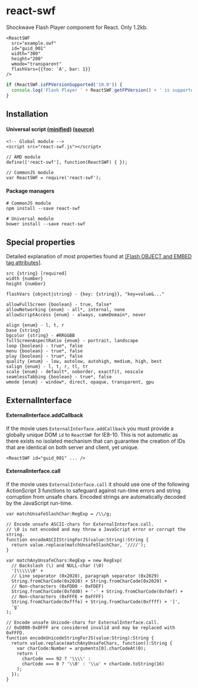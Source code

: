 # react-swf

Shockwave Flash Player component for React. Only 1.2kb.

```
<ReactSWF
  src="example.swf"
  id="guid_001"
  width="300"
  height="200"
  wmode="transparent"
  flashVars={{foo: 'A', bar: 1}}
/>
```
```js
if (ReactSWF.isFPVersionSupported('10.0')) {
  console.log('Flash Player ' + ReactSWF.getFPVersion() + ' is supported');
}
```

## Installation

#### Universal script [(minified)](//raw.githubusercontent.com/syranide/react-swf/v0.9.2/react-swf.min.js) [(source)](//raw.githubusercontent.com/syranide/react-swf/v0.9.2/react-swf.js)

```
<!-- Global module -->
<script src="react-swf.js"></script>
```
```
// AMD module
define(['react-swf'], function(ReactSWF) { });
```
```
// CommonJS module
var ReactSWF = require('react-swf');
```

#### Package managers

```
# CommonJS module
npm install --save react-swf
```
```
# Universal module
bower install --save react-swf
```

## Special properties

Detailed explanation of most properties found at [[Flash OBJECT and EMBED tag attributes]](http://helpx.adobe.com/flash/kb/flash-object-embed-tag-attributes.html).

```
src {string} [required]
width {number}
height {number}
```
```
flashVars {object|string} - {key: {string}}, "key=value&..."
```
```
allowFullScreen {boolean} - true, false*
allowNetworking {enum} - all*, internal, none
allowScriptAccess {enum} - always, sameDomain*, never
```
```
align {enum} - l, t, r
base {string}
bgcolor {string} - #RRGGBB
fullScreenAspectRatio {enum} - portrait, landscape
loop {boolean} - true*, false
menu {boolean} - true*, false
play {boolean} - true*, false
quality {enum} - low, autolow, autohigh, medium, high, best
salign {enum} - l, t, r, tl, tr
scale {enum} - default*, noborder, exactfit, noscale
seamlessTabbing {boolean} - true*, false
wmode {enum} - window*, direct, opaque, transparent, gpu
```

## ExternalInterface

#### ExternalInterface.addCallback

If the movie uses `ExternalInterface.addCallback` you must provide a globally unique DOM `id` to `ReactSWF` for IE8-10. This is not automatic as there exists no isolated mechanism that can guarantee the creation of IDs that are identical on both server and client, yet unique.

```
<ReactSWF id="guid_001" ... />
```

#### ExternalInterface.call

If the movie uses `ExternalInterface.call` it should use one of the following ActionScript 3 functions to safeguard against run-time errors and string corruption from unsafe chars. Encoded strings are automatically decoded by the JavaScript run-time.

```as3
var matchUnsafeSlashChar:RegExp = /\\/g;

// Encode unsafe ASCII-chars for ExternalInterface.call.
// \0 is not encoded and may throw a JavaScript error or corrupt the string.
function encodeASCIIStringForJS(value:String):String {
  return value.replace(matchUnsafeSlashChar, '////');
}
```
```as3
var matchAnyUnsafeChars:RegExp = new RegExp(
  // Backslash (\) and NULL-char (\0)
  '[\\\\\\0' +
  // Line separator (0x2028), paragraph separator (0x2029)
  String.fromCharCode(0x2028) + String.fromCharCode(0x2029) +
  // Non-characters (0xFDD0 - 0xFDEF)
  String.fromCharCode(0xfdd0) + '-' + String.fromCharCode(0xfdef) +
  // Non-characters (0xFFFE + 0xFFFF)
  String.fromCharCode(0xfffe) + String.fromCharCode(0xffff) + ']',
  'g'
);

// Encode unsafe Unicode-chars for ExternalInterface.call.
// 0xD800-0xDFFF are considered invalid and may be replaced with 0xFFFD.
function encodeUnicodeStringForJS(value:String):String {
  return value.replace(matchAnyUnsafeChars, function():String {
    var charCode:Number = arguments[0].charCodeAt(0);
    return (
      charCode === 92 ? '\\\\' :
      charCode === 0 ? '\\0' : '\\u' + charCode.toString(16)
    );
  });
}
```
